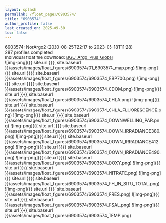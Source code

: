 ```yaml
---
layout: splash
permalink: /float_pages/6903574/
title: "6903574"
author_profile: false
last_created_on: 2025-09-30
toc: false
---
```

 
6903574: NorArgo2 (2020-08-25T22:17 to 2023-05-18T11:28)\
287 profiles completed\
Individual float file download: [BGC_Argo_Plus_Global](https://ftp.soest.hawaii.edu/bgc_argo_plus/Individual_Floats/outliers_removed/6903574_Sprof_processed.nc)\
![img-png]({{ site.url }}{{ site.baseurl }}/assets/images/float_figures/6903574/01_6903574_map.png)
![img-png]({{ site.url }}{{ site.baseurl }}/assets/images/float_figures/6903574/6903574_BBP700.png)
![img-png]({{ site.url }}{{ site.baseurl }}/assets/images/float_figures/6903574/6903574_CDOM.png)
![img-png]({{ site.url }}{{ site.baseurl }}/assets/images/float_figures/6903574/6903574_CHLA.png)
![img-png]({{ site.url }}{{ site.baseurl }}/assets/images/float_figures/6903574/6903574_CHLA_FLUORESCENCE.png)
![img-png]({{ site.url }}{{ site.baseurl }}/assets/images/float_figures/6903574/6903574_DOWNWELLING_PAR.png)
![img-png]({{ site.url }}{{ site.baseurl }}/assets/images/float_figures/6903574/6903574_DOWN_IRRADIANCE380.png)
![img-png]({{ site.url }}{{ site.baseurl }}/assets/images/float_figures/6903574/6903574_DOWN_IRRADIANCE412.png)
![img-png]({{ site.url }}{{ site.baseurl }}/assets/images/float_figures/6903574/6903574_DOWN_IRRADIANCE490.png)
![img-png]({{ site.url }}{{ site.baseurl }}/assets/images/float_figures/6903574/6903574_DOXY.png)
![img-png]({{ site.url }}{{ site.baseurl }}/assets/images/float_figures/6903574/6903574_NITRATE.png)
![img-png]({{ site.url }}{{ site.baseurl }}/assets/images/float_figures/6903574/6903574_PH_IN_SITU_TOTAL.png)
![img-png]({{ site.url }}{{ site.baseurl }}/assets/images/float_figures/6903574/6903574_PRES.png)
![img-png]({{ site.url }}{{ site.baseurl }}/assets/images/float_figures/6903574/6903574_PSAL.png)
![img-png]({{ site.url }}{{ site.baseurl }}/assets/images/float_figures/6903574/6903574_TEMP.png)
